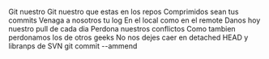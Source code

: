 Git nuestro
Git nuestro que estas en los repos
Comprimidos sean tus commits
Venaga a nosotros tu log
En el local como en el remote
Danos hoy nuestro pull de cada dia
Perdona nuestros conflictos
Como tambien perdonamos los de otros geeks
No nos dejes caer en detached HEAD
y libranps de SVN
git commit --ammend